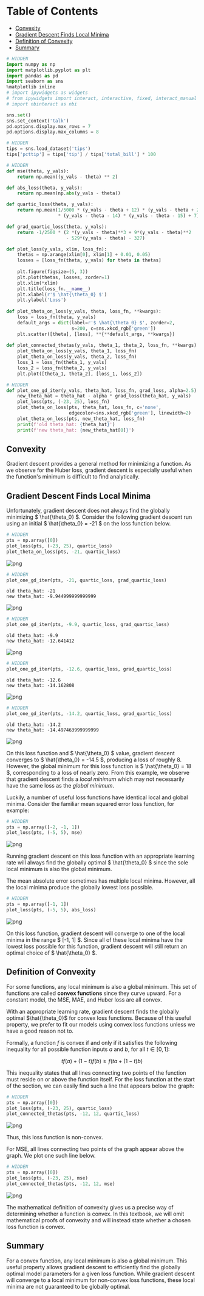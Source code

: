 
<h1>Table of Contents<span class="tocSkip"></span></h1>
<div class="toc"><ul class="toc-item"><li><span><a href="#Convexity" data-toc-modified-id="Convexity-1">Convexity</a></span></li><li><span><a href="#Gradient-Descent-Finds-Local-Minima" data-toc-modified-id="Gradient-Descent-Finds-Local-Minima-2">Gradient Descent Finds Local Minima</a></span></li><li><span><a href="#Definition-of-Convexity" data-toc-modified-id="Definition-of-Convexity-3">Definition of Convexity</a></span></li><li><span><a href="#Summary" data-toc-modified-id="Summary-4">Summary</a></span></li></ul></div>


```python
# HIDDEN
import numpy as np
import matplotlib.pyplot as plt
import pandas as pd
import seaborn as sns
%matplotlib inline
# import ipywidgets as widgets
# from ipywidgets import interact, interactive, fixed, interact_manual
# import nbinteract as nbi

sns.set()
sns.set_context('talk')
pd.options.display.max_rows = 7
pd.options.display.max_columns = 8
```


```python
# HIDDEN
tips = sns.load_dataset('tips')
tips['pcttip'] = tips['tip'] / tips['total_bill'] * 100
```


```python
# HIDDEN
def mse(theta, y_vals):
    return np.mean((y_vals - theta) ** 2)

def abs_loss(theta, y_vals):
    return np.mean(np.abs(y_vals - theta))

def quartic_loss(theta, y_vals):
    return np.mean(1/5000 * (y_vals - theta + 12) * (y_vals - theta + 23)
                   * (y_vals - theta - 14) * (y_vals - theta - 15) + 7)

def grad_quartic_loss(theta, y_vals):
    return -1/2500 * (2 *(y_vals - theta)**3 + 9*(y_vals - theta)**2
                      - 529*(y_vals - theta) - 327)

def plot_loss(y_vals, xlim, loss_fn):
    thetas = np.arange(xlim[0], xlim[1] + 0.01, 0.05)
    losses = [loss_fn(theta, y_vals) for theta in thetas]
    
    plt.figure(figsize=(5, 3))
    plt.plot(thetas, losses, zorder=1)
    plt.xlim(*xlim)
    plt.title(loss_fn.__name__)
    plt.xlabel(r'$ \hat{\theta_0} $')
    plt.ylabel('Loss')
    
def plot_theta_on_loss(y_vals, theta, loss_fn, **kwargs):
    loss = loss_fn(theta, y_vals)
    default_args = dict(label=r'$ \hat{\theta_0} $', zorder=2,
                        s=200, c=sns.xkcd_rgb['green'])
    plt.scatter([theta], [loss], **{**default_args, **kwargs})
    
def plot_connected_thetas(y_vals, theta_1, theta_2, loss_fn, **kwargs):
    plot_theta_on_loss(y_vals, theta_1, loss_fn)
    plot_theta_on_loss(y_vals, theta_2, loss_fn)
    loss_1 = loss_fn(theta_1, y_vals)
    loss_2 = loss_fn(theta_2, y_vals)
    plt.plot([theta_1, theta_2], [loss_1, loss_2])
```


```python
# HIDDEN
def plot_one_gd_iter(y_vals, theta_hat, loss_fn, grad_loss, alpha=2.5):
    new_theta_hat = theta_hat - alpha * grad_loss(theta_hat, y_vals)
    plot_loss(pts, (-23, 25), loss_fn)
    plot_theta_on_loss(pts, theta_hat, loss_fn, c='none',
                       edgecolor=sns.xkcd_rgb['green'], linewidth=2)
    plot_theta_on_loss(pts, new_theta_hat, loss_fn)
    print(f'old theta_hat: {theta_hat}')
    print(f'new theta_hat: {new_theta_hat[0]}')
```

## Convexity

Gradient descent provides a general method for minimizing a function. As we observe for the Huber loss, gradient descent is especially useful when the function's minimum is difficult to find analytically. 

## Gradient Descent Finds Local Minima

Unfortunately, gradient descent does not always find the globally minimizing $ \hat{\theta_0} $. Consider the following gradient descent run using an initial $ \hat{\theta_0} = -21 $ on the loss function below.


```python
# HIDDEN
pts = np.array([0])
plot_loss(pts, (-23, 25), quartic_loss)
plot_theta_on_loss(pts, -21, quartic_loss)
```


![png](gradient_convexity_files/gradient_convexity_6_0.png)



```python
# HIDDEN
plot_one_gd_iter(pts, -21, quartic_loss, grad_quartic_loss)
```

    old theta_hat: -21
    new theta_hat: -9.944999999999999
    


![png](gradient_convexity_files/gradient_convexity_7_1.png)



```python
# HIDDEN
plot_one_gd_iter(pts, -9.9, quartic_loss, grad_quartic_loss)
```

    old theta_hat: -9.9
    new theta_hat: -12.641412
    


![png](gradient_convexity_files/gradient_convexity_8_1.png)



```python
# HIDDEN
plot_one_gd_iter(pts, -12.6, quartic_loss, grad_quartic_loss)
```

    old theta_hat: -12.6
    new theta_hat: -14.162808
    


![png](gradient_convexity_files/gradient_convexity_9_1.png)



```python
# HIDDEN
plot_one_gd_iter(pts, -14.2, quartic_loss, grad_quartic_loss)
```

    old theta_hat: -14.2
    new theta_hat: -14.497463999999999
    


![png](gradient_convexity_files/gradient_convexity_10_1.png)


On this loss function and $ \hat{\theta_0} $ value, gradient descent converges to $ \hat{\theta_0} = -14.5 $, producing a loss of roughly 8. However, the global minimum for this loss function is $ \hat{\theta_0} = 18 $, corresponding to a loss of nearly zero. From this example, we observe that gradient descent finds a *local minimum* which may not necessarily have the same loss as the *global minimum*.

Luckily, a number of useful loss functions have identical local and global minima. Consider the familiar mean squared error loss function, for example:


```python
# HIDDEN
pts = np.array([-2, -1, 1])
plot_loss(pts, (-5, 5), mse)
```


![png](gradient_convexity_files/gradient_convexity_12_0.png)


Running gradient descent on this loss function with an appropriate learning rate will always find the globally optimal $ \hat{\theta_0} $ since the sole local minimum is also the global minimum.

The mean absolute error sometimes has multiple local minima. However, all the local minima produce the globally lowest loss possible.


```python
# HIDDEN
pts = np.array([-1, 1])
plot_loss(pts, (-5, 5), abs_loss)
```


![png](gradient_convexity_files/gradient_convexity_14_0.png)


On this loss function, gradient descent will converge to one of the local minima in the range $ [-1, 1] $. Since all of these local minima have the lowest loss possible for this function, gradient descent will still return an optimal choice of $ \hat{\theta_0} $.

## Definition of Convexity

For some functions, any local minimum is also a global minimum. This set of functions are called **convex functions** since they curve upward. For a constant model, the MSE, MAE, and Huber loss are all convex.

With an appropriate learning rate, gradient descent finds the globally optimal $\hat{\theta_0}$ for convex loss functions. Because of this useful property, we prefer to fit our models using convex loss functions unless we have a good reason not to.

Formally, a function $f$ is convex if and only if it satisfies the following inequality for all possible function inputs $a$ and $b$, for all $t \in [0, 1]$:

$$tf(a) + (1-t)f(b) \geq f(ta + (1-t)b)$$

This inequality states that all lines connecting two points of the function must reside on or above the function itself. For the loss function at the start of the section, we can easily find such a line that appears below the graph:


```python
# HIDDEN
pts = np.array([0])
plot_loss(pts, (-23, 25), quartic_loss)
plot_connected_thetas(pts, -12, 12, quartic_loss)
```


![png](gradient_convexity_files/gradient_convexity_18_0.png)


Thus, this loss function is non-convex.

For MSE, all lines connecting two points of the graph appear above the graph. We plot one such line below.


```python
# HIDDEN
pts = np.array([0])
plot_loss(pts, (-23, 25), mse)
plot_connected_thetas(pts, -12, 12, mse)
```


![png](gradient_convexity_files/gradient_convexity_21_0.png)


The mathematical definition of convexity gives us a precise way of determining whether a function is convex. In this textbook, we will omit mathematical proofs of convexity and will instead state whether a chosen loss function is convex.

## Summary

For a convex function, any local minimum is also a global minimum. This useful property allows gradient descent to efficiently find the globally optimal model parameters for a given loss function. While gradient descent will converge to a local minimum for non-convex loss functions, these local minima are not guaranteed to be globally optimal.

